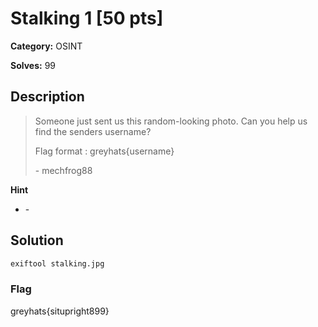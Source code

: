 # Stalking 1 [50 pts]

**Category:** OSINT

**Solves:** 99

## Description
> Someone just sent us this random-looking photo. Can you help us find the senders username?
> 
> Flag format : greyhats{username}
> 
> \- mechfrog88

**Hint**
* \-

## Solution

``` bash
exiftool stalking.jpg
```

### Flag
greyhats{situpright899}

